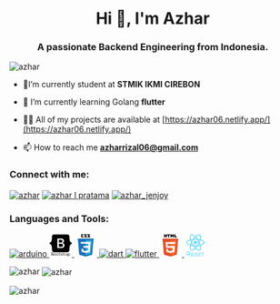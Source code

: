<h1 align="center">Hi 👋, I'm Azhar</h1>
<h3 align="center">A passionate Backend Engineering from Indonesia.</h3>

<p align="left"> <img src="https://komarev.com/ghpvc/?username=azhar&label=Profile%20views&color=000000&style=flat" alt="azhar" /> </p>

- 🔭I’m currently student at **STMIK IKMI CIREBON**

- 🌱 I’m currently learning Golang **flutter**

- 👨‍💻 All of my projects are available at [https://azhar06.netlify.app/](https://azhar06.netlify.app/)

- 📫 How to reach me **azharrizal06@gmail.com**

<h3 align="left">Connect with me:</h3>
<p align="left">
<a href="https://linkedin.com/in/azhar" target="blank"><img align="center" src="https://raw.githubusercontent.com/rahuldkjain/github-profile-readme-generator/master/src/images/icons/Social/linked-in-alt.svg" alt="azhar" height="30" width="40" /></a>
<a href="https://fb.com/azhar l pratama" target="blank"><img align="center" src="https://raw.githubusercontent.com/rahuldkjain/github-profile-readme-generator/master/src/images/icons/Social/facebook.svg" alt="azhar l pratama" height="30" width="40" /></a>
<a href="https://instagram.com/azhar_jenjoy" target="blank"><img align="center" src="https://raw.githubusercontent.com/rahuldkjain/github-profile-readme-generator/master/src/images/icons/Social/instagram.svg" alt="azhar_jenjoy" height="30" width="40" /></a>
</p>

<h3 align="left">Languages and Tools:</h3>
<p align="left"> <a href="https://www.arduino.cc/" target="_blank" rel="noreferrer"> <img src="https://cdn.worldvectorlogo.com/logos/arduino-1.svg" alt="arduino" width="40" height="40"/> </a> <a href="https://getbootstrap.com" target="_blank" rel="noreferrer"> <img src="https://raw.githubusercontent.com/devicons/devicon/master/icons/bootstrap/bootstrap-plain-wordmark.svg" alt="bootstrap" width="40" height="40"/> </a> <a href="https://www.w3schools.com/css/" target="_blank" rel="noreferrer"> <img src="https://raw.githubusercontent.com/devicons/devicon/master/icons/css3/css3-original-wordmark.svg" alt="css3" width="40" height="40"/> </a> <a href="https://dart.dev" target="_blank" rel="noreferrer"> <img src="https://www.vectorlogo.zone/logos/dartlang/dartlang-icon.svg" alt="dart" width="40" height="40"/> </a> <a href="https://flutter.dev" target="_blank" rel="noreferrer"> <img src="https://www.vectorlogo.zone/logos/flutterio/flutterio-icon.svg" alt="flutter" width="40" height="40"/> </a> <a href="https://www.w3.org/html/" target="_blank" rel="noreferrer"> <img src="https://raw.githubusercontent.com/devicons/devicon/master/icons/html5/html5-original-wordmark.svg" alt="html5" width="40" height="40"/> </a> <a href="https://reactjs.org/" target="_blank" rel="noreferrer"> <img src="https://raw.githubusercontent.com/devicons/devicon/master/icons/react/react-original-wordmark.svg" alt="react" width="40" height="40"/> </a> </p>

<p><img align="left" src="https://github-readme-stats.vercel.app/api/top-langs?username=azhar&show_icons=true&theme=dark&bg_color=ffffff&cache_seconds=1800&locale=en&layout=compact" alt="azhar" /></p>

<p>&nbsp;<img align="center" src="https://github-readme-stats.vercel.app/api?username=azhar&show_icons=true&theme=dark&title_color=ffffff&text_color=ffffff&bg_color=000000&locale=en" alt="azhar" /></p>

<p><img align="center" src="https://github-readme-streak-stats.herokuapp.com/?user=azhar&theme=dark" alt="azhar" /></p>
